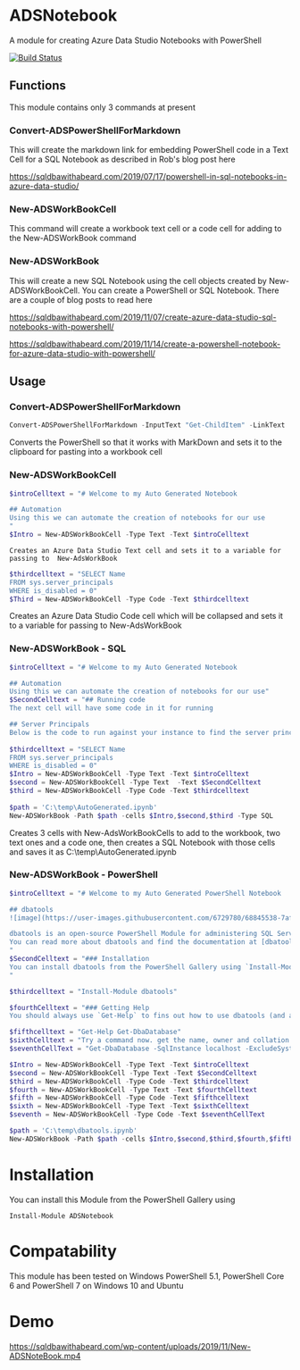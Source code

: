# ADSNotebook

A module for creating Azure Data Studio Notebooks with PowerShell

[![Build Status](https://dev.azure.com/sqlcollaborative/ADSSQLNotebook/_apis/build/status/sqlcollaborative.ADSNotebook?branchName=master)](https://dev.azure.com/sqlcollaborative/ADSSQLNotebook/_build/latest?definitionId=9&branchName=master)

## Functions

This module contains only 3 commands at present

### Convert-ADSPowerShellForMarkdown

This will create the markdown link for embedding PowerShell code in a Text Cell for a SQL Notebook as described in Rob's blog post here

https://sqldbawithabeard.com/2019/07/17/powershell-in-sql-notebooks-in-azure-data-studio/

### New-ADSWorkBookCell

This command will create a workbook text cell or a code cell for adding to the New-ADSWorkBook command

### New-ADSWorkBook

This will create a new SQL Notebook using the cell objects created by New-ADSWorkBookCell. You can create a PowerShell or SQL Notebook. There are a couple of blog posts to read here

https://sqldbawithabeard.com/2019/11/07/create-azure-data-studio-sql-notebooks-with-powershell/

https://sqldbawithabeard.com/2019/11/14/create-a-powershell-notebook-for-azure-data-studio-with-powershell/


## Usage

### Convert-ADSPowerShellForMarkdown
```PowerShell
Convert-ADSPowerShellForMarkdown -InputText "Get-ChildItem" -LinkText 'This will list the files' -ToClipBoard
```
Converts the PowerShell so that it works with MarkDown and sets it to the clipboard for pasting into a workbook cell


### New-ADSWorkBookCell

```PowerShell
$introCelltext = "# Welcome to my Auto Generated Notebook

## Automation
Using this we can automate the creation of notebooks for our use
"
$Intro = New-ADSWorkBookCell -Type Text -Text $introCelltext
```    
    Creates an Azure Data Studio Text cell and sets it to a variable for passing to  New-AdsWorkBook

```PowerShell
$thirdcelltext = "SELECT Name
FROM sys.server_principals
WHERE is_disabled = 0"
$Third = New-ADSWorkBookCell -Type Code -Text $thirdcelltext
```
Creates an Azure Data Studio Code cell which will be collapsed and sets it to a variable for passing to New-AdsWorkBook

### New-ADSWorkBook - SQL

```PowerShell
$introCelltext = "# Welcome to my Auto Generated Notebook

## Automation
Using this we can automate the creation of notebooks for our use"
$SecondCelltext = "## Running code
The next cell will have some code in it for running

## Server Principals
Below is the code to run against your instance to find the server principals that are enabled"
    
$thirdcelltext = "SELECT Name
FROM sys.server_principals
WHERE is_disabled = 0"
$Intro = New-ADSWorkBookCell -Type Text -Text $introCelltext
$second = New-ADSWorkBookCell -Type Text  -Text $SecondCelltext
$third = New-ADSWorkBookCell -Type Code -Text $thirdcelltext
    
$path = 'C:\temp\AutoGenerated.ipynb'
New-ADSWorkBook -Path $path -cells $Intro,$second,$third -Type SQL
```

Creates 3 cells with New-AdsWorkBookCells to add to the workbook,
two text ones and a code one, then creates a SQL Notebook with
those cells and saves it as     C:\temp\AutoGenerated.ipynb

### New-ADSWorkBook - PowerShell

```PowerShell
$introCelltext = "# Welcome to my Auto Generated PowerShell Notebook

## dbatools
![image](https://user-images.githubusercontent.com/6729780/68845538-7afcd200-06c3-11ea-952e-e4fe72a68fc8.png)  

dbatools is an open-source PowerShell Module for administering SQL Servers.
You can read more about dbatools and find the documentation at [dbatools.io](dbatools.io)
"
$SecondCelltext = "### Installation
You can install dbatools from the PowerShell Gallery using `Install-Module dbatools`
"

$thirdcelltext = "Install-Module dbatools"

$fourthCelltext = "### Getting Help
You should always use `Get-Help` to fins out how to use dbatools (and any PowerShell) commands"

$fifthcelltext = "Get-Help Get-DbaDatabase"
$sixthCelltext = "Try a command now. get the name, owner and collation of the user databases on the local instance"
$seventhCellText = "Get-DbaDatabase -SqlInstance localhost -ExcludeSystem | Select Name, Owner, Collation"

$Intro = New-ADSWorkBookCell -Type Text -Text $introCelltext
$second = New-ADSWorkBookCell -Type Text -Text $SecondCelltext
$third = New-ADSWorkBookCell -Type Code -Text $thirdcelltext
$fourth = New-ADSWorkBookCell -Type Text -Text $fourthCelltext
$fifth = New-ADSWorkBookCell -Type Code -Text $fifthcelltext
$sixth = New-ADSWorkBookCell -Type Text -Text $sixthCelltext
$seventh = New-ADSWorkBookCell -Type Code -Text $seventhCellText

$path = 'C:\temp\dbatools.ipynb'
New-ADSWorkBook -Path $path -cells $Intro,$second,$third,$fourth,$fifth,$sixth,$Seventh -Type PowerShell
```
    
# Installation

You can install this Module from the PowerShell Gallery using

````Install-Module ADSNotebook````

# Compatability

This module has been tested on Windows PowerShell 5.1, PowerShell Core 6 and PowerShell 7 on Windows 10 and Ubuntu

# Demo

https://sqldbawithabeard.com/wp-content/uploads/2019/11/New-ADSNoteBook.mp4 
